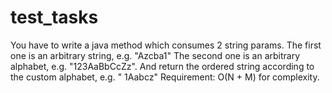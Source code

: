 # test_tasks

You have to write a java method which consumes 2 string params. 
The first one is an arbitrary string, e.g. "Azcba1" The second one is an arbitrary alphabet, e.g. "123AaBbCcZz". 
And return the ordered string according to the custom alphabet, e.g. " 1Aabcz" Requirement: O(N + M) for complexity.
